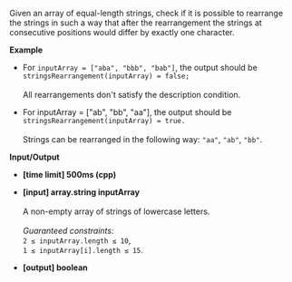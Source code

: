Given an array of equal-length strings, check if it is possible to rearrange the strings in such a way that after the rearrangement the strings at consecutive positions would differ by exactly one character.

__Example__

+ For `inputArray = ["aba", "bbb", "bab"]`, the output should be<br>`stringsRearrangement(inputArray) = false;`<br><br>All rearrangements don't satisfy the description condition.

+ For inputArray = ["ab", "bb", "aa"], the output should be<br>`stringsRearrangement(inputArray) = true.`<br><br>Strings can be rearranged in the following way: `"aa"`, `"ab"`, `"bb"`.

__Input/Output__

+ __[time limit] 500ms (cpp)__
+ __[input] array.string inputArray__<br><br>A non-empty array of strings of lowercase letters.<br><br>_Guaranteed constraints:_<br>`2 ≤ inputArray.length ≤ 10`,<br>`1 ≤ inputArray[i].length ≤ 15`.

+ __[output] boolean__
